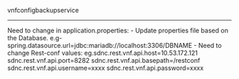vnfconfigbackupservice

---------------------

Need to change in application.properties:
	- Update properties file based on the Database.
	e.g-spring.datasource.url=jdbc:mariadb://localhost:3306/DBNAME
	- Need to change Rest-conf values: 
	eg.sdnc.rest.vnf.api.host=10.53.172.121
	   sdnc.rest.vnf.api.port=8282
	   sdnc.rest.vnf.api.basepath=/restconf
	   sdnc.rest.vnf.api.username=xxxx
	   sdnc.rest.vnf.api.password=xxxx